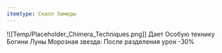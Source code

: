 ```yaml
---
itemtype: Скилл Химеры
---
```

![[Temp/Placeholder_Chimera_Techniques.png]]
Дает Особую технику Богини Луны Морозная звезда: После разделения урон -30%
